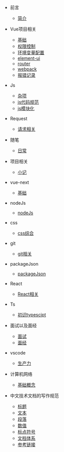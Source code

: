 - 前言
    - [简介](zh-cn/README.md)
    
- Vue项目相关
    - [基础](zh-cn/vue/base.md)
    - [权限控制](zh-cn/vue/permission.md)
    - [环境变量配置](zh-cn/vue/params.md)
    - [element-ui](zh-cn/vue/element-ui.md)
    - [router](zh-cn/vue/router.md)
    - [webpack](zh-cn/vue/webpack.md)
    - [报错记录](zh-cn/vue/error.md)

- Js
    - [杂项](zh-cn/js/sundries.md)
    - [js代码规范](zh-cn/js/rules.md)
    - [js模块化](zh-cn/js/module.md)

- Request
    - [请求相关](zh-cn/request/request.md)

- 随笔
    - [日常](zh-cn/essays/essays.md)

- 项目相关
    - [小记](zh-cn/project/project.md)

- vue-next
    - [基础](zh-cn/vue-next/base.md)
- nodeJs
    - [nodeJs](zh-cn/nodeJs/nodeJs.md)

- css
    - [css综合](zh-cn/css/css.md)

- git
    - [git相关](zh-cn/git/git.md)

- packageJson
    - [packageJson](zh-cn/packageJson/config.md)

- React
    - [React相关](zh-cn/react/react.md)

- Ts
    - [初识typescipt](zh-cn/react/hello.md)

- 面试以及面经
    - [面试](zh-cn/offer/interview.md)
    - [面经](zh-cn/offer/offer.md)

- vscode
    - [生产力](zh-cn/vscode/base.md)

- 计算机网络
    - [基础概念](zh-cn/network/base.md)

- 中文技术文档的写作规范
    - [标题](zh-cn/documentStyle/title.md)
    - [文本](zh-cn/documentStyle/text.md)
    - [段落](zh-cn/documentStyle/paragraph.md)
    - [数值](zh-cn/documentStyle/number.md)
    - [标点符号](zh-cn/documentStyle/marks.md)
    - [文档体系](zh-cn/documentStyle/structure.md)
    - [参考链接](zh-cn/documentStyle/reference.md)
